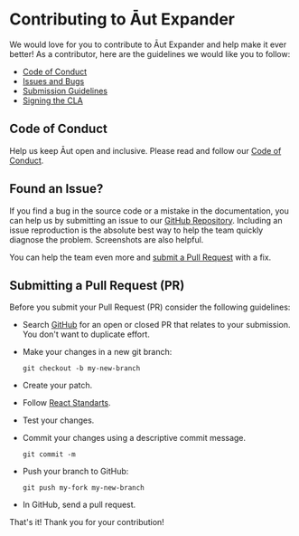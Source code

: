 # Contributing to Āut Expander

We would love for you to contribute to Āut Expander and help make it ever better!
As a contributor, here are the guidelines we would like you to follow:

- [Code of Conduct](#coc)
- [Issues and Bugs](#issue)
- [Submission Guidelines](#submit-pr)
- [Signing the CLA](#cla)

## <a name="coc"></a> Code of Conduct

Help us keep Āut open and inclusive. Please read and follow our [Code of Conduct](https://github.com/Aut-Labs/aut-integrate/blob/main/CODE_OF_CONDUCT.md).

## <a name="issue"></a> Found an Issue?

If you find a bug in the source code or a mistake in the documentation, you can help us by
submitting an issue to our [GitHub Repository](https://github.com/Aut-Labs/aut-integrate/issues). Including an issue
reproduction is the absolute best way to help the team quickly
diagnose the problem. Screenshots are also helpful.

You can help the team even more and [submit a Pull Request](#submit-pr) with a fix.

## <a name="submit-pr"></a> Submitting a Pull Request (PR)

Before you submit your Pull Request (PR) consider the following guidelines:

- Search [GitHub](https://github.com/Aut-Labs/aut-integrate/pulls) for an open or closed PR
  that relates to your submission. You don't want to duplicate effort.
- Make your changes in a new git branch:

     ```shell
     git checkout -b my-new-branch
     ```

- Create your patch.
- Follow [React Standarts](https://github.com/pillarstudio/standards/blob/master/reactjs-guidelines.md).
- Test your changes.
- Commit your changes using a descriptive commit message.

     ```shell
     git commit -m
     ```

- Push your branch to GitHub:

    ```shell
    git push my-fork my-new-branch
    ```

- In GitHub, send a pull request.

That's it! Thank you for your contribution!